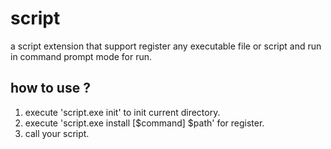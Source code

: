 # script

a script extension that support register any executable file or script and run in command prompt mode for run.

## how to use ?

1. execute 'script.exe init' to init current directory.
1. execute 'script.exe install [$command] $path' for register.
1. call your script.